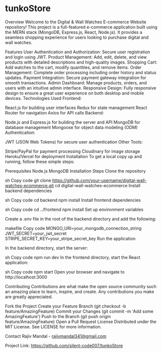 # tunkoStore

Overview
Welcome to the Digital & Wall Watches E-commerce Website repository! This project is a full-featured e-commerce application built using the MERN stack (MongoDB, Express.js, React, Node.js). It provides a seamless shopping experience for users looking to purchase digital and wall watches.

Features
User Authentication and Authorization: Secure user registration and login using JWT.
Product Management: Add, edit, delete, and view products with detailed descriptions and high-quality images.
Shopping Cart: Add watches to the cart, modify quantities, and remove items.
Order Management: Complete order processing including order history and status updates.
Payment Integration: Secure payment gateway integration for smooth transactions.
Admin Dashboard: Manage products, orders, and users with an intuitive admin interface.
Responsive Design: Fully responsive design to ensure a great user experience on both desktop and mobile devices.
Technologies Used
Frontend:

React.js for building user interfaces
Redux for state management
React Router for navigation
Axios for API calls
Backend:

Node.js and Express.js for building the server and API
MongoDB for database management
Mongoose for object data modeling (ODM)
Authentication:

JWT (JSON Web Tokens) for secure user authentication
Other Tools:

Stripe/PayPal for payment processing
Cloudinary for image storage
Heroku/Vercel for deployment
Installation
To get a local copy up and running, follow these simple steps:

Prerequisites
Node.js
MongoDB
Installation Steps
Clone the repository

sh
Copy code
git clone https://github.com/your-username/digital-wall-watches-ecommerce.git
cd digital-wall-watches-ecommerce
Install backend dependencies

sh
Copy code
cd backend
npm install
Install frontend dependencies

sh
Copy code
cd ../frontend
npm install
Set up environment variables

Create a .env file in the root of the backend directory and add the following:

makefile
Copy code
MONGO_URI=your_mongodb_connection_string
JWT_SECRET=your_jwt_secret
STRIPE_SECRET_KEY=your_stripe_secret_key
Run the application

In the backend directory, start the server:

sh
Copy code
npm run dev
In the frontend directory, start the React application:

sh
Copy code
npm start
Open your browser and navigate to http://localhost:3000

Contributing
Contributions are what make the open source community such an amazing place to learn, inspire, and create. Any contributions you make are greatly appreciated.

Fork the Project
Create your Feature Branch (git checkout -b feature/AmazingFeature)
Commit your Changes (git commit -m 'Add some AmazingFeature')
Push to the Branch (git push origin feature/AmazingFeature)
Open a Pull Request
License
Distributed under the MIT License. See LICENSE for more information.

Contact
Rajiv Mandal - rajivmandal341@gmail.com

Project Link: https://github.com/silent-code007/tunkoStore
